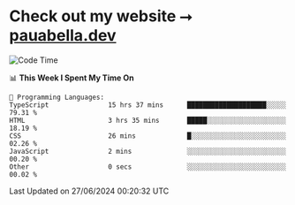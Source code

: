 # Check out my website ⭢ [pauabella.dev](https://pauabella.dev)

<!--START_SECTION:waka-->
![Code Time](http://img.shields.io/badge/Code%20Time-3%2C502%20hrs%2012%20mins-blue)

📊 **This Week I Spent My Time On** 

```text
💬 Programming Languages: 
TypeScript               15 hrs 37 mins      ████████████████████░░░░░   79.31 % 
HTML                     3 hrs 35 mins       █████░░░░░░░░░░░░░░░░░░░░   18.19 % 
CSS                      26 mins             █░░░░░░░░░░░░░░░░░░░░░░░░   02.26 % 
JavaScript               2 mins              ░░░░░░░░░░░░░░░░░░░░░░░░░   00.20 % 
Other                    0 secs              ░░░░░░░░░░░░░░░░░░░░░░░░░   00.02 % 
```


 Last Updated on 27/06/2024 00:20:32 UTC
<!--END_SECTION:waka-->
